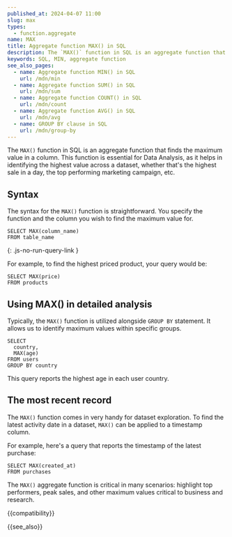 ```yaml
---
published_at: 2024-04-07 11:00
slug: max
types:
  - function.aggregate
name: MAX
title: Aggregate function MAX() in SQL
description: The `MAX()` function in SQL is an aggregate function that returns the largest value in a selected column.
keywords: SQL, MIN, aggregate function
see_also_pages:
  - name: Aggregate function MIN() in SQL
    url: /mdn/min
  - name: Aggregate function SUM() in SQL
    url: /mdn/sum
  - name: Aggregate function COUNT() in SQL
    url: /mdn/count
  - name: Aggregate function AVG() in SQL
    url: /mdn/avg
  - name: GROUP BY clause in SQL
    url: /mdn/group-by
---
```


The `MAX()` function in SQL is an aggregate function that finds the maximum value in a column. This function is essential for Data Analysis, as it helps in identifying the highest value across a dataset, whether that's the highest sale in a day, the top performing marketing campaign, etc.

## Syntax

The syntax for the `MAX()` function is straightforward. You specify the function and the column you wish to find the maximum value for.

~~~pgsql
SELECT MAX(column_name)
FROM table_name
~~~
{: .js-no-run-query-link }

For example, to find the highest priced product, your query would be:

~~~pgsql
SELECT MAX(price)
FROM products
~~~

## Using MAX() in detailed analysis

Typically, the  `MAX()` function is utilized alongside `GROUP BY` statement. It allows us to identify maximum values within specific groups.

~~~pgsql
SELECT
  country,
  MAX(age)
FROM users
GROUP BY country
~~~

This query reports the highest age in each user country.

## The most recent record

The `MAX()` function comes in very handy for dataset exploration. To find the latest activity date in a dataset, `MAX()` can be applied to a timestamp column.

For example, here's a query that reports the timestamp of the latest purchase:

~~~pgsql
SELECT MAX(created_at)
FROM purchases
~~~

The `MAX()` aggregate function is critical in many scenarios: highlight top performers, peak sales, and other maximum values critical to business and research.

{{compatibility}}

{{see_also}}
